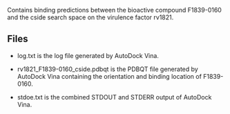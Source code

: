 Contains binding predictions between the bioactive compound F1839-0160 and the cside search space on the virulence factor rv1821.

## Files

- log.txt is the log file generated by AutoDock Vina.

- rv1821_F1839-0160_cside.pdbqt is the PDBQT file generated by AutoDock Vina containing the orientation and binding location of F1839-0160.

- stdoe.txt is the combined STDOUT and STDERR output of AutoDock Vina.

